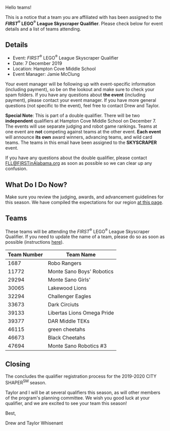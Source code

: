 Hello teams!

This is a notice that a team you are affiliated with has been assigned to the ***FIRST*<sup>&reg;</sup> LEGO<sup>&reg;</sup> League Skyscraper Qualifier**. Please check below for event details and a list of teams attending.

## Details

- Event: *FIRST*<sup>&reg;</sup> LEGO<sup>&reg;</sup> League Skyscraper Qualifier
- Date: 7 December 2019
- Location: Hampton Cove Middle School
- Event Manager: Jamie McClung

Your event manager will be following up with event-specific information (including payment), so be on the lookout and make sure to check your spam folders. If you have any questions about **the event** (including payment), please contact your event manager. If you have more general questions (not specific to the event), feel free to contact Drew and Taylor.

**Special Note**: This is part of a double qualifier. There will be two **independent** qualifiers at Hampton Cove Middle School on December 7. The events will use separate judging and robot game rankings. Teams at one event are **not** competing against teams at the other event. **Each event** will announce **its own** award winners, advancing teams, and wild card teams. The teams in this email have been assigned to the **SKYSCRAPER** event.

If you have any questions about the double qualifier, please contact FLL@FIRSTinAlabama.org as soon as possible so we can clear up any confusion.


## What Do I Do Now?

Make sure you review the judging, awards, and advancement guidelines for this season. We have compiled the expectations for our region [at this page](https://github.com/drewwhis/first-in-alabama/blob/main/first-lego-league/2019-2020/fll/judging-and-advancement.md).


## Teams

These teams will be attending the *FIRST*<sup>&reg;</sup> LEGO<sup>&reg;</sup> League Skyscraper Qualifier. If you need to update the name of a team, please do so as soon as possible (instructions [here](https://github.com/drewwhis/first-in-alabama/wiki/Changing-a-Team-Name)).

| Team Number | Team Name |
| ----------- | --------- |
| 1687	      | Robo Rangers |
| 11772	      | Monte Sano Boys' Robotics |
| 29294	      | Monte Sano Girls' |
| 30065	      | Lakewood Lions |
| 32294	      | Challenger Eagles |
| 33673	      | Dark Circiuts |
| 39133	      | Libertas Lions Omega Pride |
| 39377	      | DAR Middle TEKs |
| 46115	      | green cheetahs |
| 46673	      | Black Cheetahs |
| 47694	      | Monte Sano Robotics #3 |


## Closing

The concludes the qualifier registration process for the 2019-2020 CITY SHAPER<sup>SM</sup> season.

Taylor and I will be at several qualifiers this season, as will other members of the program's planning committee. We wish you good luck at your qualifier, and we are excited to see your team this season!

Best,

Drew and Taylor Whisenant